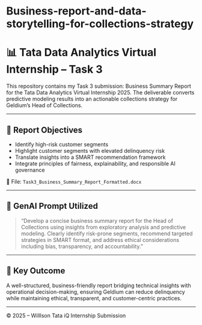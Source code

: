# Business-report-and-data-storytelling-for-collections-strategy


# 📊 Tata Data Analytics Virtual Internship – Task 3

This repository contains my Task 3 submission: Business Summary Report for the Tata Data Analytics Virtual Internship 2025.
The deliverable converts predictive modeling results into an actionable collections strategy for Geldium’s Head of Collections.

---

## 📝 Report Objectives

- Identify high-risk customer segments
- Highlight customer segments with elevated delinquency risk
- Translate insights into a SMART recommendation framework
- Integrate principles of fairness, explainability, and responsible AI governance

📎 File: `Task3_Business_Summary_Report_Formatted.docx`

---

## 🤖 GenAI Prompt Utilized

> “Develop a concise business summary report for the Head of Collections using insights from exploratory analysis and predictive modeling. Clearly identify risk-prone segments, recommend targeted strategies in SMART format, and address ethical considerations including bias, transparency, and accountability.”

---

## 🎯 Key Outcome
A well-structured, business-friendly report bridging technical insights with operational decision-making, ensuring Geldium can reduce delinquency while maintaining ethical, transparent, and customer-centric practices.


---
© 2025 – Willlson Tata iQ Internship Submission



